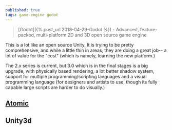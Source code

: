 ```yaml
---
published: true
tags: game-engine godot
---
```

> [Godot]({% post_url 2018-04-29-Godot %}) - Advanced, feature-packed, multi-platform 2D and 3D open source game engine

This is a lot like an open source Unity. It is trying to be pretty comprehensive, and while a little thin in areas, they are doing a great job-- a lot of value for the "cost" (which is namely, learning the new platform.)

The 2.x series is current, but 3.0 which is in the final stages is a big upgrade, with physically based rendering, a lot better shadow system, support for multiple programming/scripting languages and a visual programming language (for designers and artists to use, though its fully capable large scripts are harder to do visually.)

## [Atomic](https://atomicgameengine.com/)

## Unity3d
